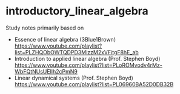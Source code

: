 # introductory_linear_algebra

Study notes primarily based on

* Essence of linear algebra (3Blue1Brown) https://www.youtube.com/playlist?list=PLZHQObOWTQDPD3MizzM2xVFitgF8hE_ab
* Introduction to applied linear algebra (Prof. Stephen Boyd) https://www.youtube.com/playlist?list=PLoROMvodv4rMz-WbFQtNUsUElIh2cPmN9
* Linear dynamical systems (Prof. Stephen Boyd) https://www.youtube.com/playlist?list=PL06960BA52D0DB32B

